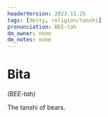 ```yaml
---
headerVersion: 2023.11.25
tags: [deity, religion/tanshi]
pronunciation: BEE-tah
dm_owner: none
dm_notes: none
---
```

# Bita
*(BEE-tah)*

The tanshi of bears.

